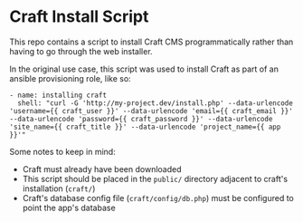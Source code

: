 # Craft Install Script

This repo contains a script to install Craft CMS programmatically 
rather than having to go through the web installer. 

In the original use case, this script was used to install Craft 
as part of an ansible provisioning role, like so:

```
- name: installing craft
  shell: "curl -G 'http://my-project.dev/install.php' --data-urlencode 'username={{ craft_user }}' --data-urlencode 'email={{ craft_email }}' --data-urlencode 'password={{ craft_password }}' --data-urlencode 'site_name={{ craft_title }}' --data-urlencode 'project_name={{ app }}'"
```

Some notes to keep in mind:

* Craft must already have been downloaded
 * This script should be placed in the `public/` directory adjacent to craft's installation (`craft/`)
* Craft's database config file (`craft/config/db.php`) must be configured to point the app's database
